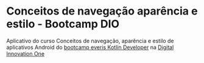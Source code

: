 # Conceitos de navegação aparência e estilo - Bootcamp DIO
Aplicativo do curso Conceitos de navegação, aparência e estilo de aplicativos Android do [bootcamp everis Kotlin Developer](https://digitalinnovation.one/bootcamps/everis-kotlin-developer) na [Digital Innovation One](https://digitalinnovation.one/)

